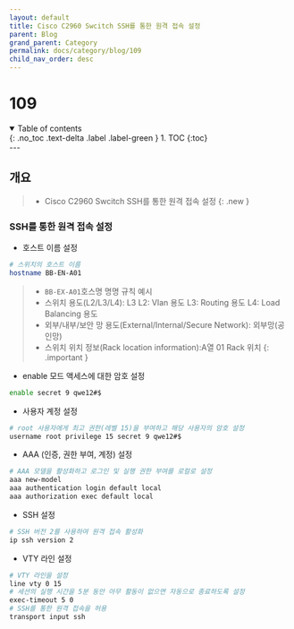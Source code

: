 ```yaml
---
layout: default
title: Cisco C2960 Swcitch SSH를 통한 원격 접속 설정
parent: Blog
grand_parent: Category
permalink: docs/category/blog/109
child_nav_order: desc
---
```

# 109
<details open markdown="block">
  <summary>
    Table of contents
  </summary>
  {: .no_toc .text-delta .label .label-green }
1. TOC
{:toc}
</details>
---

## 개요

> - Cisco C2960 Swcitch SSH를 통한 원격 접속 설정
{: .new }

### SSH를 통한 원격 접속 설정

- 호스트 이름 설정

```bash
# 스위치의 호스트 이름
hostname BB-EN-A01
```

> - `BB-EX-A01`호스명 명명 규칙 예시
> - 스위치 용도(L2/L3/L4): L3
> L2: Vlan 용도
> L3: Routing 용도
> L4: Load Balancing 용도
> - 외부/내부/보안 망 용도(External/Internal/Secure Network): 외부망(공인망)
> - 스위치 위치 정보(Rack location information):A열 01 Rack 위치
{: .important }


- enable 모드 액세스에 대한 암호 설정

```bash
enable secret 9 qwe12#$
```

- 사용자 계정 설정

```bash
# root 사용자에게 최고 권한(레벨 15)을 부여하고 해당 사용자의 암호 설정
username root privilege 15 secret 9 qwe12#$
```

- AAA (인증, 권한 부여, 계정) 설정

```bash
# AAA 모델을 활성화하고 로그인 및 실행 권한 부여를 로컬로 설정
aaa new-model
aaa authentication login default local
aaa authorization exec default local 
```

- SSH 설정

```bash
# SSH 버전 2를 사용하여 원격 접속 활성화
ip ssh version 2
```

- VTY 라인 설정

```bash
# VTY 라인을 설정
line vty 0 15
# 세션의 실행 시간을 5분 동안 아무 활동이 없으면 자동으로 종료하도록 설정
exec-timeout 5 0
# SSH를 통한 원격 접속을 허용
transport input ssh
```
